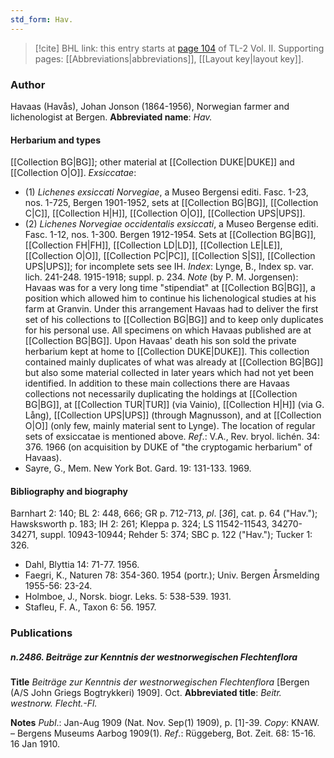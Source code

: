 ```yaml
---
std_form: Hav.
---
```


> [!cite] BHL link: this entry starts at [page 104](https://www.biodiversitylibrary.org/page/33068346) of TL-2 Vol. II.
> Supporting pages: [[Abbreviations|abbreviations]], [[Layout key|layout key]].

### Author

Havaas (Havås), Johan Jonson (1864-1956), Norwegian farmer and lichenologist at Bergen. 
**Abbreviated name**: *Hav.*

#### Herbarium and types

[[Collection BG|BG]]; other material at [[Collection DUKE|DUKE]] and [[Collection O|O]].
*Exsiccatae*:
- (1) *Lichenes exsiccati Norvegiae*, a Museo Bergensi editi. Fasc. 1-23, nos. 1-725, Bergen 1901-1952, sets at [[Collection BG|BG]], [[Collection C|C]], [[Collection H|H]], [[Collection O|O]], [[Collection UPS|UPS]].
- (2) *Lichenes Norvegiae occidentalis exsiccati*, a Museo Bergense editi. Fasc. 1-12, nos. 1-300. Bergen 1912-1954. Sets at [[Collection BG|BG]], [[Collection FH|FH]], [[Collection LD|LD]], [[Collection LE|LE]], [[Collection O|O]], [[Collection PC|PC]], [[Collection S|S]], [[Collection UPS|UPS]]; for incomplete sets see IH. *Index*: Lynge, B., Index sp. var. lich. 241-248. 1915-1918; suppl. p. 234. *Note* (by P. M. Jorgensen): Havaas was for a very long time "stipendiat" at [[Collection BG|BG]], a position which allowed him to continue his lichenological studies at his farm at Granvin. Under this arrangement Havaas had to deliver the first set of his collections to [[Collection BG|BG]] and to keep only duplicates for his personal use. All specimens on which Havaas published are at [[Collection BG|BG]]. Upon Havaas' death his son sold the private herbarium kept at home to [[Collection DUKE|DUKE]]. This collection contained mainly duplicates of what was already at [[Collection BG|BG]] but also some material collected in later years which had not yet been identified. In addition to these main collections there are Havaas collections not necessarily duplicating the holdings at [[Collection BG|BG]], at [[Collection TUR|TUR]] (via Vainio), [[Collection H|H]] (via G. Lång), [[Collection UPS|UPS]] (through Magnusson), and at [[Collection O|O]] (only few, mainly material sent to Lynge). The location of regular sets of exsiccatae is mentioned above.
*Ref*.: V.A., Rev. bryol. lichén. 34: 376. 1966 (on acquisition by DUKE of "the cryptogamic herbarium" of Havaas).
- Sayre, G., Mem. New York Bot. Gard. 19: 131-133. 1969.

#### Bibliography and biography

Barnhart 2: 140; BL 2: 448, 666; GR p. 712-713, *pl*. \[*36*\], cat. p. 64 ("Hav."); Hawsksworth p. 183; IH 2: 261; Kleppa p. 324; LS 11542-11543, 34270-34271, suppl. 10943-10944; Rehder 5: 374; SBC p. 122 ("Hav."); Tucker 1: 326.
- Dahl, Blyttia 14: 71-77. 1956.
- Faegri, K., Naturen 78: 354-360. 1954 (portr.); Univ. Bergen Årsmelding 1955-56: 23-24.
- Holmboe, J., Norsk. biogr. Leks. 5: 538-539. 1931.
- Stafleu, F. A., Taxon 6: 56. 1957.

### Publications

##### n.2486. Beiträge zur Kenntnis der westnorwegischen Flechtenflora

**Title**
*Beiträge zur Kenntnis der westnorwegischen Flechtenflora* \[Bergen (A/S John Griegs Bogtrykkeri) 1909\]. Oct.
**Abbreviated title**: *Beitr. westnorw. Flecht.-Fl.*

**Notes**
*Publ*.: Jan-Aug 1909 (Nat. Nov. Sep(1) 1909), p. \[1\]-39. *Copy*: KNAW. – Bergens Museums Aarbog 1909(1).
*Ref*.: Rüggeberg, Bot. Zeit. 68: 15-16. 16 Jan 1910.

